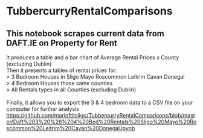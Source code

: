 # TubbercurryRentalComparisons <BR>

## This notebook scrapes current data from DAFT.IE on Property for Rent <BR>
It produces a table and a bar chart of Average Rental Prices x County (excluding Dublin) <BR>
Then it presents a tables of rental prices for: <BR>
        >  3 Bedroom Houses in Sligo Mayo Roscommon Leitrim Cavan Donegal <BR>
        >  4 Bedroom Houses those same counties <BR>
        >  All Rentals types in all Counties (excluding Dublin) <BR>
<BR>
Finally, it allows you to export the 3 & 4 bedroom data to a CSV file on your computer for further analysis <BR>
https://github.com/marloftitsligo/TubbercurryRentalComparisons/blob/master/Daft%203%20%26%204%20Bed%20Rentals%20Sligo%20Mayo%20Roscommon%20Leitrim%20Cavan%20Donegal.ipynb
